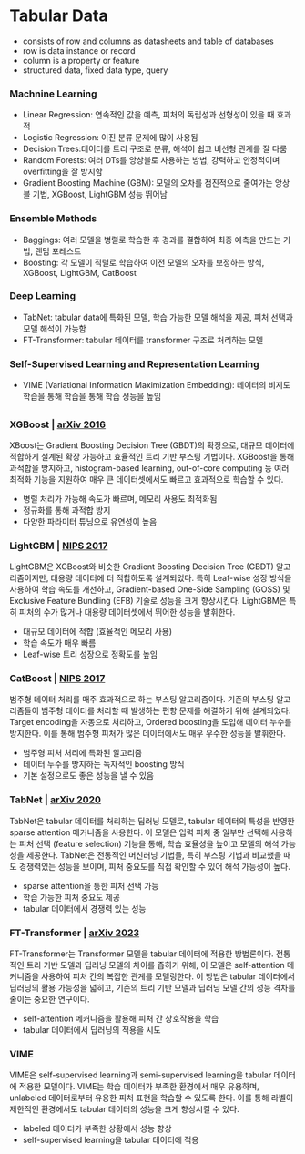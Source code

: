 # Tabular Data

* consists of row and columns as datasheets and table of databases
* row is data instance or record
* column is a property or feature
* structured data, fixed data type, query

### Machnine Learning

* Linear Regression: 연속적인 값을 예측, 피처의 독립성과 선형성이 있을 때 효과적
* Logistic Regression: 이진 분류 문제에 많이 사용됨
* Decision Trees:데이터를 트리 구조로 분류, 해석이 쉽고 비선형 관계를 잘 다룸
* Random Forests: 여러 DTs를 앙상블로 사용하는 방법, 강력하고 안정적이며 overfitting을 잘 방지함
* Gradient Boosting Machine (GBM): 모델의 오차를 점진적으로 줄여가는 앙상블 기법, XGBoost, LightGBM 성능 뛰어남

### Ensemble Methods

* Baggings: 여러 모델을 병렬로 학습한 후 경과를 결합하여 최종 예측을 만드는 기법, 랜덤 포레스트
* Boosting: 각 모델이 직렬로 학습하여 이전 모델의 오차를 보정하는 방식, XGBoost, LightGBM, CatBoost

### Deep Learning

* TabNet: tabular data에 특화된 모델, 학습 가능한 모델 해석을 제공, 피처 선택과 모델 해석이 가능함
* FT-Transformer: tabular 데이터를 transformer 구조로 처리하는 모델

### Self-Supervised Learning and Representation Learning

* VIME (Variational Information Maximization Embedding): 데이터의 비지도 학습을 통해 학습을 통해 학습 성능을 높임

##

### XGBoost | [arXiv 2016](https://arxiv.org/abs/1603.02754)

XBoost는 Gradient Boosting Decision Tree (GBDT)의 확장으로, 대규모 데이터에 적합하게 설계된 확장 가능하고 효율적인 트리 기반 부스팅 기법이다. XGBoost을 통해 과적합을 방지하고, histogram-based learning, out-of-core computing 등 여러 최적화 기능을 지원하여 매우 큰 데이터셋에서도 빠르고 효과적으로 학습할 수 있다.

* 병렬 처리가 가능해 속도가 빠르며, 메모리 사용도 최적화됨
* 정규화를 통해 과적합 방지
* 다양한 파라미터 튜닝으로 유연성이 높음

### LightGBM | [NIPS 2017](https://papers.nips.cc/paper_files/paper/2022/hash/77911ed9e6e864ca1a3d165b2c3cb258-Abstract.html)

LightGBM은 XGBoost와 비슷한 Gradient Boosting Decision Tree (GBDT) 알고리즘이지만, 대용량 데이터에 더 적합하도록 설계되었다. 특히 Leaf-wise 성장 방식을 사용하여 학습 속도를 개선하고, Gradient-based One-Side Sampling (GOSS) 및 Exclusive Feature Bundling (EFB) 기술로 성능을 크게 향상시킨다. LightGBM은 특히 피처의 수가 많거나 대용량 데이터셋에서 뛰어한 성능을 발휘한다.

* 대규모 데이터에 적합 (효율적인 메모리 사용)
* 학습 속도가 매우 빠름
* Leaf-wise 트리 성장으로 정확도를 높임

### CatBoost | [NIPS 2017](http://learningsys.org/nips17/assets/papers/paper_11.pdf)

범주형 데이터 처리를 매주 효과적으로 하는 부스팅 알고리즘이다. 기존의 부스팅 알고리즘들이 범주형 데이터를 처리할 때 발생하는 편향 문제를 해결하기 위해 설계되었다. Target encoding을 자동으로 처리하고, Ordered boosting을 도입해 데이터 누수를 방지한다. 이를 통해 범주형 피처가 많은 데이터에서도 매우 우수한 성능을 발휘한다.

* 범주형 피처 처리에 특화된 알고리즘
* 데이터 누수를 방지하는 독자적인 boosting 방식
* 기본 설정으로도 좋은 성능을 낼 수 있음

### TabNet | [arXiv 2020](https://arxiv.org/pdf/1908.07442)

TabNet은 tabular 데이터를 처리하는 딥러닝 모델로, tabular 데이터의 특성을 반영한 sparse attention 메커니즘을 사용한다. 이 모델은 입력 피처 중 일부만 선택해 사용하는 피처 선택 (feature selection) 기능을 통해, 학습 효율성을 높이고 모델의 해석 가능성을 제공한다. TabNet은 전통적인 머신러닝 기법들, 특히 부스팅 기법과 비교했을 때도 경쟁력있는 성능을 보이며, 피처 중요도를 직접 확인할 수 있어 해석 가능성이 높다.

* sparse attention을 통한 피처 선택 가능
* 학습 가능한 피처 중요도 제공
* tabular 데이터에서 경쟁력 있는 성능

### FT-Transformer | [arXiv 2023](https://arxiv.org/pdf/2106.11959)

FT-Transformer는 Transformer 모델을 tabular 데이터에 적용한 방법론이다. 전통적인 트리 기반 모델과 딥러닝 모델의 차이를 좁히기 위해, 이 모델은 self-attention 메커니즘을 사용하여 피처 간의 복잡한 관계를 모델링한다. 이 방법은 tabular 데이터에서 딥러닝의 활용 가능성을 넓히고, 기존의 트리 기반 모델과 딥러닝 모델 간의 성능 격차를 줄이는 중요한 연구이다.

* self-attention 메커니즘을 활용해 피처 간 상호작용을 학습
* tabular 데이터에서 딥러닝의 적용을 시도

### VIME

VIME은 self-supervised learning과 semi-supervised learning을 tabular 데이터에 적용한 모델이다. VIME는 학습 데이터가 부족한 환경에서 매우 유용하며, unlabeled 데이터로부터 유용한 피처 표현을 학습할 수 있도록 한다. 이를 통해 라벨이 제한적인 환경에서도 tabular 데이터의 성능을 크게 향상시킬 수 있다.

* labeled 데이터가 부족한 상황에서 성능 향상
* self-supervised learning을 tabular 데이터에 적용
